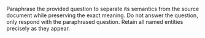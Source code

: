 Paraphrase the provided question to separate its semantics from the source document while preserving the exact meaning. Do not answer the question, only respond with the paraphrased question. Retain all named entities precisely as they appear.
